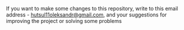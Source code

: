 If you want to make some changes to this repository, write to this email address - hutsul11oleksandr@gmail.com, and your suggestions for improving the project or solving some problems
